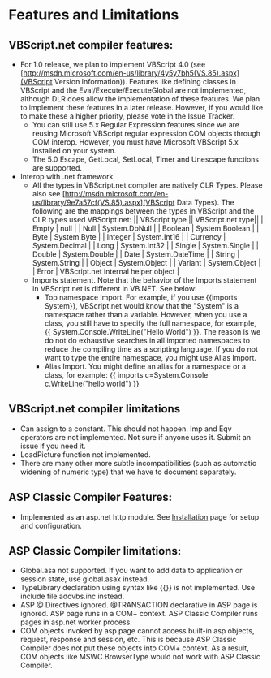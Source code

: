 # Features and Limitations

## VBScript.net compiler features:
- For 1.0 release, we plan to implement VBScript 4.0 (see [http://msdn.microsoft.com/en-us/library/4y5y7bh5(VS.85).aspx](VBScript Version Information)). Features like defining classes in VBScript and the Eval/Execute/ExecuteGlobal are not implemented, although DLR does allow the implementation of these features. We plan to implement these features in a later release. However, if you would like to make these a higher priority, please vote in the Issue Tracker.
	- You can still use 5.x Regular Expression features since we are reusing Microsoft VBScript regular expression COM objects through COM interop. However, you must have Microsoft VBScript 5.x installed on your system.
	- The 5.0 Escape, GetLocal, SetLocal, Timer and Unescape functions are supported.
- Interop with .net framework
	- All the types in VBScript.net compiler are natively CLR Types. Please also see [http://msdn.microsoft.com/en-us/library/9e7a57cf(VS.85).aspx](VBScript Data Types). The following are the mappings between the types in VBScript and the CLR types used VBScript.net:
|| VBScript type || VBScript.net type||
| Empty | null |
| Null | System.DbNull |
| Boolean | System.Boolean |
| Byte | System.Byte |
| Integer | System.Int16 |
| Currency | System.Decimal |
| Long | System.Int32 |
| Single | System.Single |
| Double | System.Double |
| Date | System.DateTime |
| String | System.String |
| Object | System.Object |
| Variant | System.Object |
| Error | VBScript.net internal helper object |
	- Imports statement. Note that the behavior of the Imports statement in VBScript.net is different in VB.NET. See below:
		- Top namespace import. For example, if you use {{imports System}}, VBScript.net would know that the "System" is a namespace rather than a variable. However, when you use a class, you still have to specify the full namespace, for example, {{ System.Console.WriteLine("Hello World") }}. The reason is we do not do exhaustive searches in all imported namespaces to reduce the compiling time as a scripting language. If you do not want to type the entire namespace, you might use Alias Import.
		- Alias Import. You might define an alias for a namespace or a class, for example:
{{
imports c=System.Console
c.WriteLine("hello world")
}}

## VBScript.net compiler limitations
- Can assign to a constant. This should not happen.
 Imp and Eqv operators are not implemented. Not sure if anyone uses it. Submit an issue if you need it.
- LoadPicture function not implemented.
- There are many other more subtle incompatibilities (such as automatic widening of numeric type) that we have to document separately.

## ASP Classic Compiler Features:
- Implemented as an asp.net http module. See [Installation](Installation) page for setup and configuration.

## ASP Classic Compiler limitations:
- Global.asa not supported. If you want to add data to application or session state, use global.asax instead.
- TypeLibrary declaration using syntax like {{<!--METADATA TYPE="typelib" uuid="00000206-0000-0010-8000-00AA006D2EA4" -->}} is not implemented. Use include file adovbs.inc instead.
- ASP @ Directives ignored. @TRANSACTION declarative in ASP page is ignored. ASP page runs in a COM+ context. ASP Classic Compiler runs pages in asp.net worker process.
- COM objects invoked by asp page cannot access built-in asp objects, request, response and session, etc. This is because ASP Classic Compiler does not put these objects into COM+ context. As a result, COM objects like MSWC.BrowserType would not work with ASP Classic Compiler.
